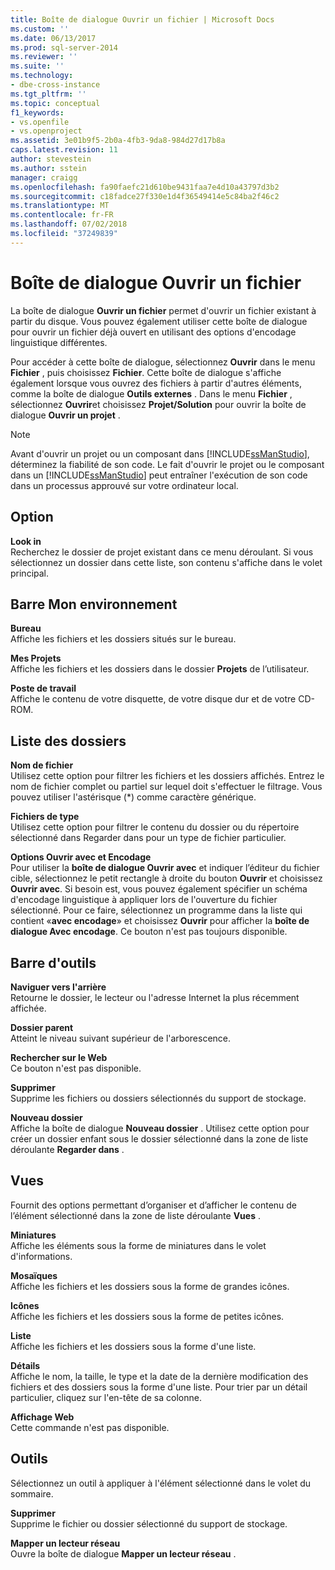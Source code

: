 ```yaml
---
title: Boîte de dialogue Ouvrir un fichier | Microsoft Docs
ms.custom: ''
ms.date: 06/13/2017
ms.prod: sql-server-2014
ms.reviewer: ''
ms.suite: ''
ms.technology:
- dbe-cross-instance
ms.tgt_pltfrm: ''
ms.topic: conceptual
f1_keywords:
- vs.openfile
- vs.openproject
ms.assetid: 3e01b9f5-2b0a-4fb3-9da8-984d27d17b8a
caps.latest.revision: 11
author: stevestein
ms.author: sstein
manager: craigg
ms.openlocfilehash: fa90faefc21d610be9431faa7e4d10a43797d3b2
ms.sourcegitcommit: c18fadce27f330e1d4f36549414e5c84ba2f46c2
ms.translationtype: MT
ms.contentlocale: fr-FR
ms.lasthandoff: 07/02/2018
ms.locfileid: "37249839"
---
```

# <a name="open-file-dialog-box"></a>Boîte de dialogue Ouvrir un fichier
  La boîte de dialogue **Ouvrir un fichier** permet d'ouvrir un fichier existant à partir du disque. Vous pouvez également utiliser cette boîte de dialogue pour ouvrir un fichier déjà ouvert en utilisant des options d'encodage linguistique différentes.  
  
 Pour accéder à cette boîte de dialogue, sélectionnez **Ouvrir** dans le menu **Fichier** , puis choisissez **Fichier**. Cette boîte de dialogue s'affiche également lorsque vous ouvrez des fichiers à partir d'autres éléments, comme la boîte de dialogue **Outils externes** . Dans le menu **Fichier** , sélectionnez **Ouvrir**et choisissez **Projet/Solution** pour ouvrir la boîte de dialogue **Ouvrir un projet** .  
  
> [!NOTE]  
>  Avant d'ouvrir un projet ou un composant dans [!INCLUDE[ssManStudio](../../includes/ssmanstudio-md.md)], déterminez la fiabilité de son code. Le fait d'ouvrir le projet ou le composant dans un [!INCLUDE[ssManStudio](../../includes/ssmanstudio-md.md)] peut entraîner l'exécution de son code dans un processus approuvé sur votre ordinateur local.  
  
## <a name="option"></a>Option  
 **Look in**  
 Recherchez le dossier de projet existant dans ce menu déroulant. Si vous sélectionnez un dossier dans cette liste, son contenu s'affiche dans le volet principal.  
  
## <a name="my-places-bar"></a>Barre Mon environnement  
 **Bureau**  
 Affiche les fichiers et les dossiers situés sur le bureau.  
  
 **Mes Projets**  
 Affiche les fichiers et les dossiers dans le dossier **Projets** de l’utilisateur.  
  
 **Poste de travail**  
 Affiche le contenu de votre disquette, de votre disque dur et de votre CD-ROM.  
  
## <a name="folder-list"></a>Liste des dossiers  
 **Nom de fichier**  
 Utilisez cette option pour filtrer les fichiers et les dossiers affichés. Entrez le nom de fichier complet ou partiel sur lequel doit s'effectuer le filtrage. Vous pouvez utiliser l'astérisque (*) comme caractère générique.  
  
 **Fichiers de type**  
 Utilisez cette option pour filtrer le contenu du dossier ou du répertoire sélectionné dans Regarder dans pour un type de fichier particulier.  
  
 **Options Ouvrir avec et Encodage**  
 Pour utiliser la **boîte de dialogue Ouvrir avec** et indiquer l’éditeur du fichier cible, sélectionnez le petit rectangle à droite du bouton **Ouvrir** et choisissez **Ouvrir avec**. Si besoin est, vous pouvez également spécifier un schéma d'encodage linguistique à appliquer lors de l'ouverture du fichier sélectionné. Pour ce faire, sélectionnez un programme dans la liste qui contient «**avec encodage**» et choisissez **Ouvrir** pour afficher la **boîte de dialogue Avec encodage**. Ce bouton n'est pas toujours disponible.  
  
## <a name="toolbar"></a>Barre d'outils  
 **Naviguer vers l'arrière**  
 Retourne le dossier, le lecteur ou l'adresse Internet la plus récemment affichée.  
  
 **Dossier parent**  
 Atteint le niveau suivant supérieur de l'arborescence.  
  
 **Rechercher sur le Web**  
 Ce bouton n'est pas disponible.  
  
 **Supprimer**  
 Supprime les fichiers ou dossiers sélectionnés du support de stockage.  
  
 **Nouveau dossier**  
 Affiche la boîte de dialogue **Nouveau dossier** . Utilisez cette option pour créer un dossier enfant sous le dossier sélectionné dans la zone de liste déroulante **Regarder dans** .  
  
## <a name="views"></a>Vues  
 Fournit des options permettant d’organiser et d’afficher le contenu de l’élément sélectionné dans la zone de liste déroulante **Vues** .  
  
 **Miniatures**  
 Affiche les éléments sous la forme de miniatures dans le volet d'informations.  
  
 **Mosaïques**  
 Affiche les fichiers et les dossiers sous la forme de grandes icônes.  
  
 **Icônes**  
 Affiche les fichiers et les dossiers sous la forme de petites icônes.  
  
 **Liste**  
 Affiche les fichiers et les dossiers sous la forme d'une liste.  
  
 **Détails**  
 Affiche le nom, la taille, le type et la date de la dernière modification des fichiers et des dossiers sous la forme d'une liste. Pour trier par un détail particulier, cliquez sur l'en-tête de sa colonne.  
  
 **Affichage Web**  
 Cette commande n'est pas disponible.  
  
## <a name="tools"></a>Outils  
 Sélectionnez un outil à appliquer à l'élément sélectionné dans le volet du sommaire.  
  
 **Supprimer**  
 Supprime le fichier ou dossier sélectionné du support de stockage.  
  
 **Mapper un lecteur réseau**  
 Ouvre la boîte de dialogue **Mapper un lecteur réseau** .  
  
  
